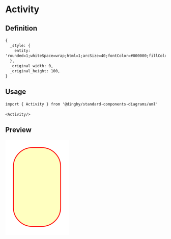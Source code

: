 # Activity

## Definition

```
{
  _style: { 
    entity: 'rounded=1;whiteSpace=wrap;html=1;arcSize=40;fontColor=#000000;fillColor=#ffffc0;strokeColor=#ff0000;',
  },
  _original_width: 0,
  _original_height: 100,
}
```

## Usage

```
import { Activity } from '@dinghy/standard-components-diagrams/uml'

<Activity/>
```

## Preview

<img src="./activity.png" width="200"/>
